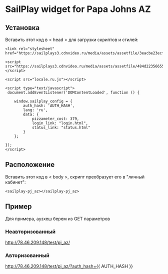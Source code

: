 # SailPlay widget for Papa Johns AZ

## Установка
Вставить этот код в < head > для загрузки скриптов и стилей:

    <link rel="stylesheet" href="https://sailplays3.cdnvideo.ru/media/assets/assetfile/3eacbe23ecf0c080e9f488e563119909.css"/>

    <script src="https://sailplays3.cdnvideo.ru/media/assets/assetfile/484d22356655b30340ff922d9872e01c.js"></script>
    
    <script src="locale.ru.js"></script>

    <script type="text/javascript">
     document.addEventListener('DOMContentLoaded', function () {

        window.sailplay_config = {
            auth_hash: 'AUTH_HASH',
            lang: 'ru',
            data: {
                pizzameter_cost: 379,
                login_link: "login.html",
                status_link: "status.html"
            }
        };

    });
    </script>


## Расположение
Вставить этот код в < body >, скрипт преобразует его в "личный кабинет":

    <sailplay-pj_az></sailplay-pj_az>

## Пример
Для примера, аузхеш берем из GET параметров

### Неавторизованный
http://78.46.209.148/test/pj_az/

### Авторизованный
http://78.46.209.148/test/pj_az/?auth_hash={{ AUTH_HASH }}